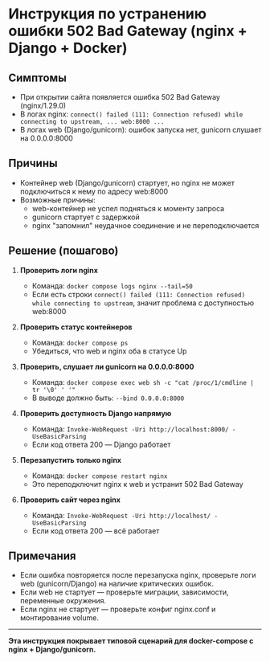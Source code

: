 # Инструкция по устранению ошибки 502 Bad Gateway (nginx + Django + Docker)

## Симптомы
- При открытии сайта появляется ошибка 502 Bad Gateway (nginx/1.29.0)
- В логах nginx: `connect() failed (111: Connection refused) while connecting to upstream, ... web:8000 ...`
- В логах web (Django/gunicorn): ошибок запуска нет, gunicorn слушает на 0.0.0.0:8000

## Причины
- Контейнер web (Django/gunicorn) стартует, но nginx не может подключиться к нему по адресу web:8000
- Возможные причины:
  - web-контейнер не успел подняться к моменту запроса
  - gunicorn стартует с задержкой
  - nginx "запомнил" неудачное соединение и не переподключается

## Решение (пошагово)

1. **Проверить логи nginx**
   - Команда: `docker compose logs nginx --tail=50`
   - Если есть строки `connect() failed (111: Connection refused) while connecting to upstream`, значит проблема с доступностью web:8000

2. **Проверить статус контейнеров**
   - Команда: `docker compose ps`
   - Убедиться, что web и nginx оба в статусе Up

3. **Проверить, слушает ли gunicorn на 0.0.0.0:8000**
   - Команда: `docker compose exec web sh -c "cat /proc/1/cmdline | tr '\0' ' '"`
   - В выводе должно быть: `--bind 0.0.0.0:8000`

4. **Проверить доступность Django напрямую**
   - Команда: `Invoke-WebRequest -Uri http://localhost:8000/ -UseBasicParsing`
   - Если код ответа 200 — Django работает

5. **Перезапустить только nginx**
   - Команда: `docker compose restart nginx`
   - Это переподключит nginx к web и устранит 502 Bad Gateway

6. **Проверить сайт через nginx**
   - Команда: `Invoke-WebRequest -Uri http://localhost/ -UseBasicParsing`
   - Если код ответа 200 — всё работает

## Примечания
- Если ошибка повторяется после перезапуска nginx, проверьте логи web (gunicorn/Django) на наличие критических ошибок.
- Если web не стартует — проверьте миграции, зависимости, переменные окружения.
- Если nginx не стартует — проверьте конфиг nginx.conf и монтирование volume.

---

**Эта инструкция покрывает типовой сценарий для docker-compose с nginx + Django/gunicorn.**
